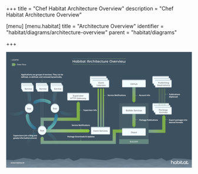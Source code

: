 +++
title = "Chef Habitat Architecture Overview"
description = "Chef Habitat Architecture Overview"

[menu]
  [menu.habitat]
    title = "Architecture Overview"
    identifier = "habitat/diagrams/architecture-overview"
    parent = "habitat/diagrams"

+++

![Chef Habitat Architecture Overview Diagram](/images/habitat-architecture-overview.png)
